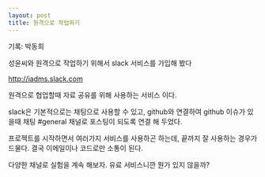 ```yaml
---
layout: post
title: 원격으로 작업하기
---
```


기록: 박동희 

성윤씨와 원격으로 작업하기 위해서 slack 서비스를 가입해 봤다 

http://iadms.slack.com

원격으로 협업할때 자료 공유를 위해 사용하는 서비스 이다.

slack은 기본적으로는 채팅으로 사용할 수 있고, github와 연결하여 github 이슈가 있을때 채팅 #general 채널로 포스팅이 되도록 연결 해 두었다.

프로젝트를 시작하면서 여러가지 서비스를 사용하곤 하는데, 끝까지 잘 사용하는 경우가 드물다.
결국 이메일이나 코드로만 소통이 된다.

다양한 채널로 실험을 계속 해보자. 유료 서비스니깐 뭔가 있지 않을까?
